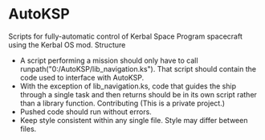 # AutoKSP
Scripts for fully-automatic control of Kerbal Space Program spacecraft using the Kerbal OS mod.
Structure
- A script performing a mission should only have to call runpath("0:/AutoKSP/lib_navigation.ks"). That script should contain the code used to interface with AutoKSP.
- With the exception of lib_navigation.ks, code that guides the ship through a single task and then returns should be in its own script rather than a library function.
Contributing (This is a private project.)
- Pushed code should run without errors.
- Keep style consistent within any single file. Style may differ between files.
